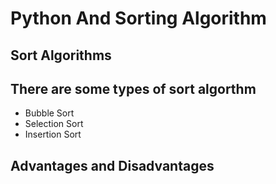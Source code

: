 # Python And Sorting Algorithm

## Sort Algorithms 
## There are some types of sort algorthm
 - Bubble Sort
 - Selection Sort 
 - Insertion Sort 
 ## Advantages and Disadvantages  
